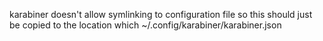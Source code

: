 karabiner doesn't allow symlinking to configuration file so this should just be copied to the location which ~/.config/karabiner/karabiner.json 
